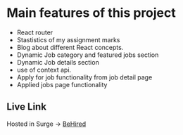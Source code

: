 # Main features of this project

* React router
* Stastistics of my assignment marks
* Blog about different React concepts.
* Dynamic Job category and featured jobs section
* Dynamic Job details section
* use of context api.
* Apply for job functionality from job detail page
* Applied jobs page functionality

## Live Link
Hosted in Surge -> [BeHired](http://economic-loss.surge.sh/)